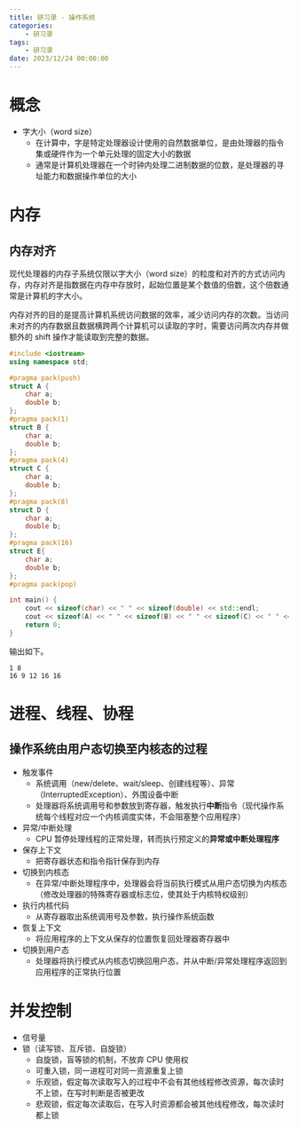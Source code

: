 ```yaml
---
title: 研习录 - 操作系统
categories: 
    - 研习录
tags:
    - 研习录
date: 2023/12/24 00:00:00
---
```


# 概念

- 字大小（word size）
    - 在计算中，字是特定处理器设计使用的自然数据单位，是由处理器的指令集或硬件作为一个单元处理的固定大小的数据
    - 通常是计算机处理器在一个时钟内处理二进制数据的位数，是处理器的寻址能力和数据操作单位的大小

# 内存

## 内存对齐

现代处理器的内存子系统仅限以字大小（word size）的粒度和对齐的方式访问内存，内存对齐是指数据在内存中存放时，起始位置是某个数值的倍数，这个倍数通常是计算机的字大小。

内存对齐的目的是提高计算机系统访问数据的效率，减少访问内存的次数。当访问未对齐的内存数据且数据横跨两个计算机可以读取的字时，需要访问两次内存并做额外的 shift 操作才能读取到完整的数据。

```c++
#include <iostream>
using namespace std;

#pragma pack(push)
struct A {
    char a;
    double b;
};
#pragma pack(1)
struct B {
    char a;
    double b;
};
#pragma pack(4)
struct C {
    char a;
    double b;
};
#pragma pack(8)
struct D {
    char a;
    double b;
};
#pragma pack(16)
struct E{
    char a;
    double b;
};
#pragma pack(pop)

int main() {
    cout << sizeof(char) << " " << sizeof(double) << std::endl;
    cout << sizeof(A) << " " << sizeof(B) << " " << sizeof(C) << " " << sizeof(D) << " " << sizeof(E) << endl;
    return 0;
}
```

输出如下。

```shell
1 8
16 9 12 16 16
```

# 进程、线程、协程

## 操作系统由用户态切换至内核态的过程

- 触发事件
    - 系统调用（new/delete、wait/sleep、创建线程等）、异常（InterruptedException）、外围设备中断
    - 处理器将系统调用号和参数放到寄存器，触发执行**中断**指令（现代操作系统每个线程对应一个内核调度实体，不会阻塞整个应用程序）
- 异常/中断处理
    - CPU 暂停处理线程的正常处理，转而执行预定义的**异常或中断处理程序**
- 保存上下文
    - 把寄存器状态和指令指针保存到内存
- 切换到内核态
    - 在异常/中断处理程序中，处理器会将当前执行模式从用户态切换为内核态（修改处理器的特殊寄存器或标志位，使其处于内核特权级别）
- 执行内核代码
    - 从寄存器取出系统调用号及参数，执行操作系统函数
- 恢复上下文
    - 将应用程序的上下文从保存的位置恢复回处理器寄存器中
- 切换到用户态
    - 处理器将执行模式从内核态切换回用户态，并从中断/异常处理程序返回到应用程序的正常执行位置

# 并发控制

- 信号量
- 锁（读写锁、互斥锁、自旋锁）
    - 自旋锁，盲等锁的机制，不放弃 CPU 使用权
    - 可重入锁，同一进程可对同一资源重复上锁
    - 乐观锁，假定每次读取写入的过程中不会有其他线程修改资源，每次读时不上锁，在写时判断是否被更改
    - 悲观锁，假定每次读取后，在写入时资源都会被其他线程修改，每次读时都上锁

